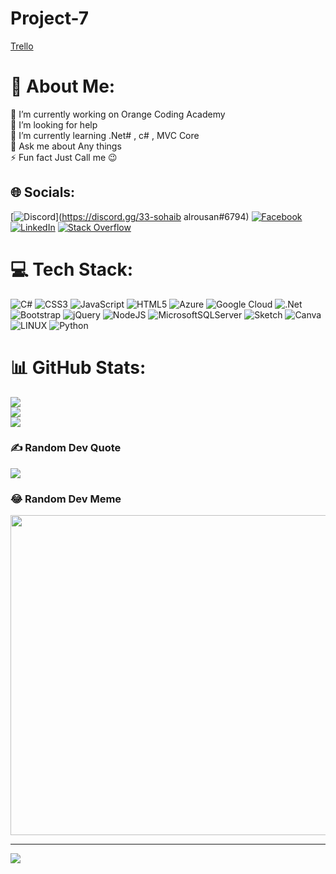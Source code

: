 # Project-7
[Trello](https://trello.com/invite/b/4dWlvT1T/ATTIbcf183bffd401fead07b9a47186369f4CDE95032/page)
# 💫 About Me:
🔭 I’m currently working on Orange Coding Academy<br>🤝 I’m looking for help <br>🌱 I’m currently learning .Net# , c# , MVC Core<br>💬 Ask me about Any things<br>⚡ Fun fact Just Call me 😉


## 🌐 Socials:
[![Discord](https://img.shields.io/badge/Discord-%237289DA.svg?logo=discord&logoColor=white)](https://discord.gg/33-sohaib alrousan#6794) [![Facebook](https://img.shields.io/badge/Facebook-%231877F2.svg?logo=Facebook&logoColor=white)](https://facebook.com/https://www.facebook.com/soh.ros.71/) [![LinkedIn](https://img.shields.io/badge/LinkedIn-%230077B5.svg?logo=linkedin&logoColor=white)](https://linkedin.com/in/https://www.linkedin.com/in/sohaib-al-rousan-428963223/) [![Stack Overflow](https://img.shields.io/badge/-Stackoverflow-FE7A16?logo=stack-overflow&logoColor=white)](https://stackoverflow.com/users/20500678) 

# 💻 Tech Stack:
![C#](https://img.shields.io/badge/c%23-%23239120.svg?style=for-the-badge&logo=c-sharp&logoColor=white) ![CSS3](https://img.shields.io/badge/css3-%231572B6.svg?style=for-the-badge&logo=css3&logoColor=white) ![JavaScript](https://img.shields.io/badge/javascript-%23323330.svg?style=for-the-badge&logo=javascript&logoColor=%23F7DF1E) ![HTML5](https://img.shields.io/badge/html5-%23E34F26.svg?style=for-the-badge&logo=html5&logoColor=white) ![Azure](https://img.shields.io/badge/azure-%230072C6.svg?style=for-the-badge&logo=azure-devops&logoColor=white) ![Google Cloud](https://img.shields.io/badge/Google%20Cloud-%234285F4.svg?style=for-the-badge&logo=google-cloud&logoColor=white) ![.Net](https://img.shields.io/badge/.NET-5C2D91?style=for-the-badge&logo=.net&logoColor=white) ![Bootstrap](https://img.shields.io/badge/bootstrap-%23563D7C.svg?style=for-the-badge&logo=bootstrap&logoColor=white) ![jQuery](https://img.shields.io/badge/jquery-%230769AD.svg?style=for-the-badge&logo=jquery&logoColor=white) ![NodeJS](https://img.shields.io/badge/node.js-6DA55F?style=for-the-badge&logo=node.js&logoColor=white) ![MicrosoftSQLServer](https://img.shields.io/badge/Microsoft%20SQL%20Sever-CC2927?style=for-the-badge&logo=microsoft%20sql%20server&logoColor=white) ![Sketch](https://img.shields.io/badge/Sketch-FFB387?style=for-the-badge&logo=sketch&logoColor=black) ![Canva](https://img.shields.io/badge/Canva-%2300C4CC.svg?style=for-the-badge&logo=Canva&logoColor=white) ![LINUX](https://img.shields.io/badge/Linux-FCC624?style=for-the-badge&logo=linux&logoColor=black) ![Python](https://img.shields.io/badge/python-3670A0?style=for-the-badge&logo=python&logoColor=ffdd54)
# 📊 GitHub Stats:
![](https://github-readme-stats.vercel.app/api?username=33-sohaibrousan&theme=highcontrast&hide_border=false&include_all_commits=false&count_private=false)<br/>
![](https://github-readme-streak-stats.herokuapp.com/?user=33-sohaibrousan&theme=highcontrast&hide_border=false)<br/>
![](https://github-readme-stats.vercel.app/api/top-langs/?username=33-sohaibrousan&theme=highcontrast&hide_border=false&include_all_commits=false&count_private=false&layout=compact)

### ✍️ Random Dev Quote
![](https://quotes-github-readme.vercel.app/api?type=vetical&theme=radical)

### 😂 Random Dev Meme
<img src="https://random-memer.herokuapp.com/" width="512px"/>

---
[![](https://visitcount.itsvg.in/api?id=33-sohaibrousan&icon=5&color=2)](https://visitcount.itsvg.in)

<!-- Proudly created with GPRM ( https://gprm.itsvg.in ) -->
